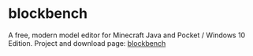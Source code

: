 # blockbench

A free, modern model editor for Minecraft Java and Pocket / Windows 10 Edition.
Project and download page: [blockbench](http://server.zofenia.de/blockbench)

